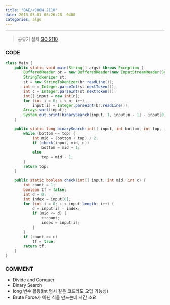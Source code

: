 ```yaml
---
title: "BAE/<JOON 2110"
date: 2013-03-01 08:26:28 -0400
categories: algo
---
```

---

> 공유기 설치 [GO 2110]

### CODE
```java
class Main {
	public static void main(String[] args) throws Exception {
		BufferedReader br = new BufferedReader(new InputStreamReader(System.in));
		StringTokenizer st;
		st = new StringTokenizer(br.readLine());
		int n = Integer.parseInt(st.nextToken());
		int c = Integer.parseInt(st.nextToken());
		int[] input = new int[n];
		for (int i = 0; i < n; i++)
			input[i] = Integer.parseInt(br.readLine());
		Arrays.sort(input);
		System.out.print(binarySearch(input, 1, input[n - 1] - input[0], c));
	}

	public static long binarySearch(int[] input, int bottom, int top, int c) {
		while (bottom <= top) {
			int mid = (bottom + top) / 2;
			if (check(input, mid, c))
				bottom = mid + 1;
			else
				top = mid - 1;
		}
		return top;
	}

	public static boolean check(int[] input, int mid, int c) {
		int count = 1;
		boolean tf = false;
		int d = 0;
		int index = input[0];
		for (int i = 0; i < input.length; i++) {
			d = input[i] - index;
			if (mid <= d) {
				++count;
				index = input[i];
			}
		}
		if (count >= c)
			tf = true;
		return tf;
	}
}
```

### COMMENT
* Divide and Conquer
* Binary Search
* long 변수 활용(int 형시 같은 코드라도 오답 가능성)
* Brute Force가 아닌 식을 만드는데 시간 소요

[GO 2110]: https://www.acmicpc.net/problem/2110
